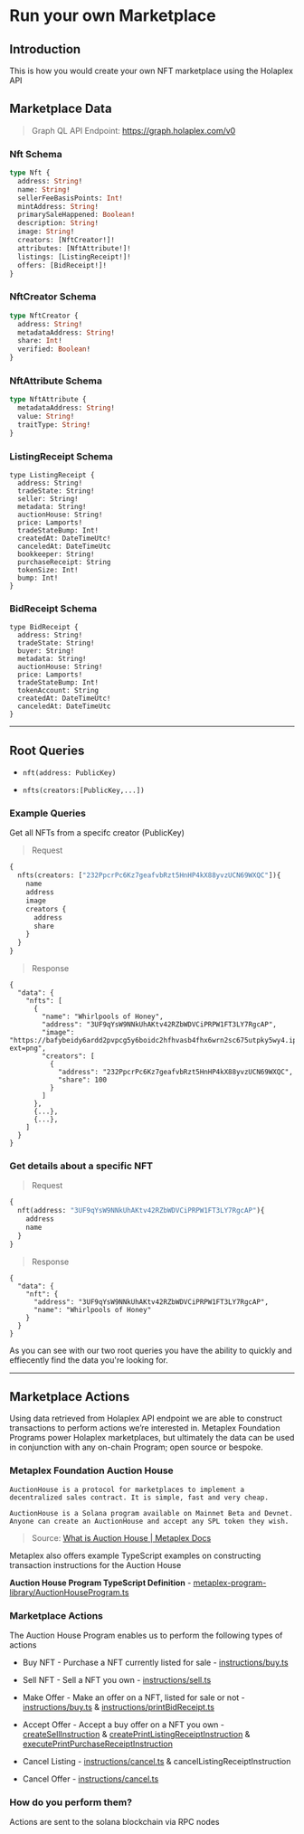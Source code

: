 # Run your own Marketplace

## Introduction

This is how you would create your own NFT marketplace using the Holaplex API

## Marketplace Data

> Graph QL API Endpoint: https://graph.holaplex.com/v0

### Nft Schema
```graphql
type Nft {
  address: String!
  name: String!
  sellerFeeBasisPoints: Int!
  mintAddress: String!
  primarySaleHappened: Boolean!
  description: String!
  image: String!
  creators: [NftCreator!]!
  attributes: [NftAttribute!]!
  listings: [ListingReceipt!]!
  offers: [BidReceipt!]!
}
```

### NftCreator Schema
```graphql
type NftCreator {
  address: String!
  metadataAddress: String!
  share: Int!
  verified: Boolean!
}
```

### NftAttribute Schema
```graphql
type NftAttribute {
  metadataAddress: String!
  value: String!
  traitType: String!
}
```

### ListingReceipt Schema
```
type ListingReceipt {
  address: String!
  tradeState: String!
  seller: String!
  metadata: String!
  auctionHouse: String!
  price: Lamports!
  tradeStateBump: Int!
  createdAt: DateTimeUtc!
  canceledAt: DateTimeUtc
  bookkeeper: String!
  purchaseReceipt: String
  tokenSize: Int!
  bump: Int!
}
```
### BidReceipt Schema
```
type BidReceipt {
  address: String!
  tradeState: String!
  buyer: String!
  metadata: String!
  auctionHouse: String!
  price: Lamports!
  tradeStateBump: Int!
  tokenAccount: String
  createdAt: DateTimeUtc!
  canceledAt: DateTimeUtc
}
```


---
## Root Queries

- `nft(address: PublicKey)`

- `nfts(creators:[PublicKey,...])`

### Example Queries

Get all NFTs from a specifc creator (PublicKey)
> Request
```graphql
{
  nfts(creators: ["232PpcrPc6Kz7geafvbRzt5HnHP4kX88yvzUCN69WXQC"]){
    name
    address
    image
    creators {
      address
      share
    }
  }
}
```
> Response
```
{
  "data": {
    "nfts": [
      {
        "name": "Whirlpools of Honey",
        "address": "3UF9qYsW9NNkUhAKtv42RZbWDVCiPRPW1FT3LY7RgcAP",
        "image": "https://bafybeidy6ardd2pvpcg5y6boidc2hfhvasb4fhx6wrn2sc675utpky5wy4.ipfs.dweb.link?ext=png",
        "creators": [
          {
            "address": "232PpcrPc6Kz7geafvbRzt5HnHP4kX88yvzUCN69WXQC",
            "share": 100
          }
        ]
      },
      {...},
      {...},
    ]
  }
}
```


### Get details about a specific NFT
> Request
```graphql
{
  nft(address: "3UF9qYsW9NNkUhAKtv42RZbWDVCiPRPW1FT3LY7RgcAP"){
    address
    name
  }
}
```
> Response
```
{
  "data": {
    "nft": {
      "address": "3UF9qYsW9NNkUhAKtv42RZbWDVCiPRPW1FT3LY7RgcAP",
      "name": "Whirlpools of Honey"
    }
  }
}
```

As you can see with our two root queries you have the ability to quickly and effiecently find the data you're looking for. 

---
## Marketplace Actions 
Using data retrieved from Holaplex API endpoint we are able to construct transactions to perform actions we’re interested in. Metaplex Foundation Programs power Holaplex marketplaces, but ultimately the data can be used in conjunction with any on-chain Program; open source or bespoke. 

### Metaplex Foundation Auction House

```
AuctionHouse is a protocol for marketplaces to implement a decentralized sales contract. It is simple, fast and very cheap. 

AuctionHouse is a Solana program available on Mainnet Beta and Devnet. Anyone can create an AuctionHouse and accept any SPL token they wish.
```
 
> Source:  [What is Auction House | Metaplex Docs](https://docs.metaplex.com/auction-house/definition)

Metaplex also offers example TypeScript examples on constructing transaction instructions for the Auction House

**Auction House Program TypeScript Definition** - [metaplex-program-library/AuctionHouseProgram.ts](https://github.com/metaplex-foundation/metaplex-program-library/blob/master/auction-house/js/src/AuctionHouseProgram.ts)

### Marketplace Actions

The Auction House Program enables us to perform the following types of actions 

* Buy NFT -  Purchase a NFT currently listed for sale -  [instructions/buy.ts](https://github.com/metaplex-foundation/metaplex-program-library/blob/master/auction-house/js/src/generated/instructions/buy.ts)

* Sell NFT - Sell a NFT you own - [instructions/sell.ts](https://github.com/metaplex-foundation/metaplex-program-library/blob/master/auction-house/js/src/generated/instructions/sell.ts)

* Make Offer - Make an offer on a NFT, listed for sale or not -  [instructions/buy.ts](https://github.com/metaplex-foundation/metaplex-program-library/blob/master/auction-house/js/src/generated/instructions/buy.ts) & [instructions/printBidReceipt.ts](https://github.com/metaplex-foundation/metaplex-program-library/blob/master/auction-house/js/src/generated/instructions/printBidReceipt.ts)

* Accept Offer - Accept a buy offer on a NFT you own - [createSellInstruction](https://github.com/metaplex-foundation/metaplex-program-library/blob/master/auction-house/js/src/generated/instructions/sell.ts) & [createPrintListingReceiptInstruction](https://github.com/metaplex-foundation/metaplex-program-library/blob/master/auction-house/js/src/generated/instructions/printListingReceipt.ts) &  [executePrintPurchaseReceiptInstruction](https://github.com/metaplex-foundation/metaplex-program-library/blob/master/auction-house/js/src/generated/instructions/printPurchaseReceipt.ts)

* Cancel Listing - [instructions/cancel.ts](https://github.com/metaplex-foundation/metaplex-program-library/blob/master/auction-house/js/src/generated/instructions/cancel.ts) & cancelListingReceiptInstruction

* Cancel Offer - [instructions/cancel.ts](https://github.com/metaplex-foundation/metaplex-program-library/blob/master/auction-house/js/src/generated/instructions/cancel.ts)

### How do you perform them?
Actions are sent to the solana blockchain via RPC nodes

